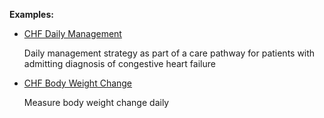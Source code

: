 **Examples:**

*   [CHF Daily Management](PlanDefinition-chf-daily-management.html)

    Daily management strategy as part of a care pathway for patients with admitting diagnosis of congestive heart failure

*   [CHF Body Weight Change](PlanDefinition-chf-bodyweight-change-pd.html)

    Measure body weight change daily